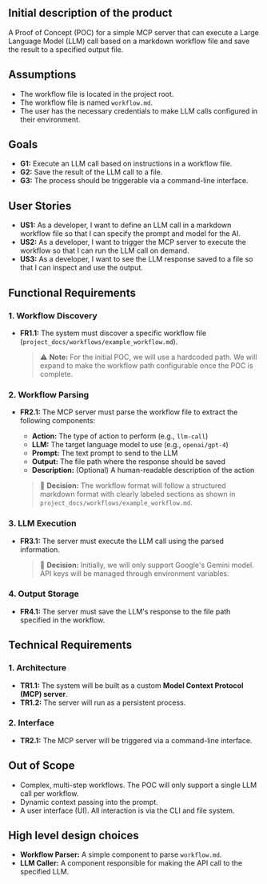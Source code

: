 ## Initial description of the product

A Proof of Concept (POC) for a simple MCP server that can execute a Large Language Model (LLM) call based on a markdown workflow file and save the result to a specified output file.

## Assumptions

*   The workflow file is located in the project root.
*   The workflow file is named `workflow.md`.
*   The user has the necessary credentials to make LLM calls configured in their environment.

## Goals

*   **G1:** Execute an LLM call based on instructions in a workflow file.
*   **G2:** Save the result of the LLM call to a file.
*   **G3:** The process should be triggerable via a command-line interface.

## User Stories

*   **US1:** As a developer, I want to define an LLM call in a markdown workflow file so that I can specify the prompt and model for the AI.
*   **US2:** As a developer, I want to trigger the MCP server to execute the workflow so that I can run the LLM call on demand.
*   **US3:** As a developer, I want to see the LLM response saved to a file so that I can inspect and use the output.

## Functional Requirements

### 1. Workflow Discovery
*   **FR1.1:** The system must discover a specific workflow file (`project_docs/workflows/example_workflow.md`).
    > ⚠️ **Note:** For the initial POC, we will use a hardcoded path. We will expand to make the workflow path configurable once the POC is complete.

### 2. Workflow Parsing
*   **FR2.1:** The MCP server must parse the workflow file to extract the following components:
    - **Action:** The type of action to perform (e.g., `llm-call`)
    - **LLM:** The target language model to use (e.g., `openai/gpt-4`)
    - **Prompt:** The text prompt to send to the LLM
    - **Output:** The file path where the response should be saved
    - **Description:** (Optional) A human-readable description of the action

    > 📝 **Decision:** The workflow format will follow a structured markdown format with clearly labeled sections as shown in `project_docs/workflows/example_workflow.md`.

### 3. LLM Execution
*   **FR3.1:** The server must execute the LLM call using the parsed information.
    > 📝 **Decision:** Initially, we will only support Google's Gemini model. API keys will be managed through environment variables.

### 4. Output Storage
*   **FR4.1:** The server must save the LLM's response to the file path specified in the workflow.

## Technical Requirements

### 1. Architecture
*   **TR1.1:** The system will be built as a custom **Model Context Protocol (MCP) server**.
*   **TR1.2:** The server will run as a persistent process.

### 2. Interface
*   **TR2.1:** The MCP server will be triggered via a command-line interface.

## Out of Scope

*   Complex, multi-step workflows. The POC will only support a single LLM call per workflow.
*   Dynamic context passing into the prompt.
*   A user interface (UI). All interaction is via the CLI and file system.

## High level design choices

*   **Workflow Parser:** A simple component to parse `workflow.md`.
*   **LLM Caller:** A component responsible for making the API call to the specified LLM. 